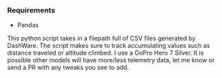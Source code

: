 ### Requirements
- Pandas

This python script takes in a filepath full of CSV files generated by DashWare. The script makes sure to track accumulating values such as distance traveled or altitude climbed. I use a GoPro Hero 7 Silver. It is possible other models will have more/less telemetry data, let me know or send a PR with any tweaks you see to add.
